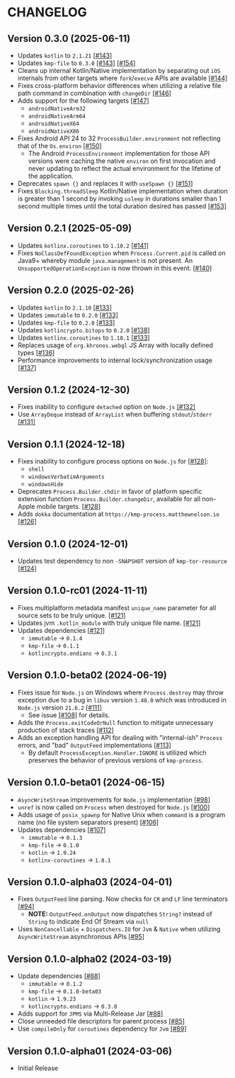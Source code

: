 # CHANGELOG

## Version 0.3.0 (2025-06-11)
 - Updates `kotlin` to `2.1.21` [[#143]][143]
 - Updates `kmp-file` to `0.3.0` [[#143]][143] [[#154]][154]
 - Cleans up internal Kotlin/Native implementation by separating out `iOS` internals from 
   other targets where `fork`/`execve` APIs are available [[#144]][144]
 - Fixes cross-platform behavior differences when utilizing a relative file path command in 
   combination with `changeDir` [[#146]][146]
 - Adds support for the following targets [[#147]][147]
     - `androidNativeArm32`
     - `androidNativeArm64`
     - `androidNativeX64`
     - `androidNativeX86`
 - Fixes Android API 24 to 32 `ProcessBuilder.environment` not reflecting that of the 
   `Os.environ` [[#150]][150]
     - The Android `ProcessEnvironment` implementation for those API versions were caching 
       the native `environ` on first invocation and never updating to reflect the actual 
       environment for the lifetime of the application.
 - Deprecates `spawn {}` and replaces it with `useSpawn {}` [[#151]][151]
 - Fixes `Blocking.threadSleep` Kotlin/Native implementation when duration is greater than 
   1 second by invoking `usleep` in durations smaller than 1 second multiple times until
   the total duration desired has passed [[#153]][153]

## Version 0.2.1 (2025-05-09)
 - Updates `kotlinx.coroutines` to `1.10.2` [[#141]][141]
 - Fixes `NoClassDefFoundException` when `Process.Current.pid` is called on Java9+ whereby 
   module `java.management` is not present. An `UnsupportedOperationException` is now thrown
   in this event. [[#140]][140]

## Version 0.2.0 (2025-02-26)
 - Updates `kotlin` to `2.1.10` [[#133]][133]
 - Updates `immutable` to `0.2.0` [[#133]][133]
 - Updates `kmp-file` to `0.2.0` [[#133]][133]
 - Updates `kotlincrypto.bitops` to `0.2.0` [[#138]][138]
 - Updates `kotlinx.coroutines` to `1.10.1` [[#133]][133]
 - Replaces usage of `org.khronos.webgl` JS Array with locally defined types [[#136]][136]
 - Performance improvements to internal lock/synchronization usage [[#137]][137]

## Version 0.1.2 (2024-12-30)
 - Fixes inability to configure `detached` option on `Node.js` [[#132]][132]
 - Use `ArrayDeque` instead of `ArrayList` when buffering `stdout`/`stderr` [[#131]][131]

## Version 0.1.1 (2024-12-18)
 - Fixes inability to configure process options on `Node.js` for [[#128]][128]:
     - `shell`
     - `windowsVerbatimArguments`
     - `windowsHide`
 - Deprecates `Process.Builder.chdir` in favor of platform specific extension 
   function `Process.Builder.changeDir`, available for all non-Apple mobile 
   targets. [[#128]][128]
 - Adds `dokka` documentation at `https://kmp-process.matthewnelson.io` [[#126]][126]

## Version 0.1.0 (2024-12-01)
 - Updates test dependency to non `-SNAPSHOT` version of `kmp-tor-resource` [[#124]][124]

## Version 0.1.0-rc01 (2024-11-11)
 - Fixes multiplatform metadata manifest `unique_name` parameter for
   all source sets to be truly unique. [[#121]][121]
 - Updates jvm `.kotlin_module` with truly unique file name. [[#121]][121]
 - Updates dependencies [[#121]][121]
     - `immutable` -> `0.1.4`
     - `kmp-file` -> `0.1.1`
     - `kotlincrypto.endians` -> `0.3.1`

## Version 0.1.0-beta02 (2024-06-19)
 - Fixes issue for `Node.js` on Windows where `Process.destroy` may
   throw exception due to a bug in `libuv` version `1.48.0` which was
   introduced in `Node.js` version `21.6.2` [[#111]][111]
     - See issue [[#108]][108-issue] for details.
 - Adds the `Process.exitCodeOrNull` function to mitigate unnecessary
   production of stack traces [[#112]][112]
 - Adds an exception handling API for dealing with "internal-ish" `Process`
   errors, and "bad" `OutputFeed` implementations [[#113]][113]
     - By default `ProcessException.Handler.IGNORE` is utilized which
       preserves the behavior of previous versions of `kmp-process`.

## Version 0.1.0-beta01 (2024-06-15)
 - `AsyncWriteStream` improvements for `Node.js` implementation [[#98]][98]
 - `unref` is now called on `Process` when destroyed for `Node.js` [[#100]][100]
 - Adds usage of `posix_spawnp` for Native Unix when `command`
   is a program name (no file system separators present) [[#106]][106]
 - Updates dependencies [[#107]][107]
     - `immutable` -> `0.1.3`
     - `kmp-file` -> `0.1.0`
     - `kotlin` -> `1.9.24`
     - `kotlinx-coroutines` -> `1.8.1`

## Version 0.1.0-alpha03 (2024-04-01)
 - Fixes `OutputFeed` line parsing. Now checks for `CR` and `LF`
   line terminators [[#94]][94]
     - **NOTE:** `OutputFeed.onOutput` now dispatches `String?`
       instead of `String` to indicate End Of Stream via `null`
 - Uses  `NonCancellable` + `Dispatchers.IO` for `Jvm` & `Native`
   when utilizing `AsyncWriteStream` asynchronous APIs [[#95]][95]

## Version 0.1.0-alpha02 (2024-03-19)
 - Update dependencies [[#88]][88]
     - `immutable` -> `0.1.2`
     - `kmp-file` -> `0.1.0-beta03`
     - `kotlin` -> `1.9.23`
     - `kotlincrypto.endians` -> `0.3.0`
 - Adds support for `JPMS` via Multi-Release Jar [[#88]][88]
 - Close unneeded file descriptors for parent process [[#85]][85]
 - Use `compileOnly` for `coroutines` dependency for `Jvm` [[#89]][89]

## Version 0.1.0-alpha01 (2024-03-06)
 - Initial Release

[85]: https://github.com/05nelsonm/kmp-process/pull/85
[88]: https://github.com/05nelsonm/kmp-process/pull/88
[89]: https://github.com/05nelsonm/kmp-process/pull/89
[94]: https://github.com/05nelsonm/kmp-process/pull/94
[95]: https://github.com/05nelsonm/kmp-process/pull/95
[98]: https://github.com/05nelsonm/kmp-process/pull/98
[100]: https://github.com/05nelsonm/kmp-process/pull/100
[106]: https://github.com/05nelsonm/kmp-process/pull/106
[107]: https://github.com/05nelsonm/kmp-process/pull/107
[108-issue]: https://github.com/05nelsonm/kmp-process/issues/108
[111]: https://github.com/05nelsonm/kmp-process/pull/111
[112]: https://github.com/05nelsonm/kmp-process/pull/112
[113]: https://github.com/05nelsonm/kmp-process/pull/113
[121]: https://github.com/05nelsonm/kmp-process/pull/121
[124]: https://github.com/05nelsonm/kmp-process/pull/124
[126]: https://github.com/05nelsonm/kmp-process/pull/126
[128]: https://github.com/05nelsonm/kmp-process/pull/128
[131]: https://github.com/05nelsonm/kmp-process/pull/131
[132]: https://github.com/05nelsonm/kmp-process/pull/132
[133]: https://github.com/05nelsonm/kmp-process/pull/133
[136]: https://github.com/05nelsonm/kmp-process/pull/136
[137]: https://github.com/05nelsonm/kmp-process/pull/137
[138]: https://github.com/05nelsonm/kmp-process/pull/138
[140]: https://github.com/05nelsonm/kmp-process/pull/140
[141]: https://github.com/05nelsonm/kmp-process/pull/141
[143]: https://github.com/05nelsonm/kmp-process/pull/143
[144]: https://github.com/05nelsonm/kmp-process/pull/144
[146]: https://github.com/05nelsonm/kmp-process/pull/146
[147]: https://github.com/05nelsonm/kmp-process/pull/147
[150]: https://github.com/05nelsonm/kmp-process/pull/150
[151]: https://github.com/05nelsonm/kmp-process/pull/151
[153]: https://github.com/05nelsonm/kmp-process/pull/153
[154]: https://github.com/05nelsonm/kmp-process/pull/154
